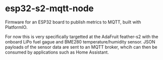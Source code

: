 # esp32-s2-mqtt-node
Firmware for an ESP32 board to publish metrics to MQTT, built with PlatformIO.

For now this is very specifically targetted at the AdaFruit feather-s2 with the onboard LiPo fuel gague and BME280 temperature/humidity sensor. JSON payloads of the sensor data are sent to an MQTT broker, whcih can then be consumed by applications such as Home Assistant.
